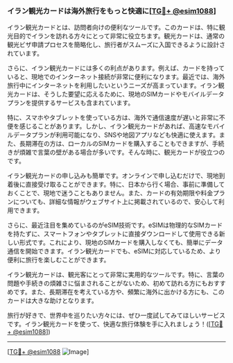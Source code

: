 ### イラン観光カードは海外旅行をもっと快適に[[TG💪+ @esim1088](https://t.me/s/esim1088)]

イラン観光カードとは、訪問者向けの便利なツールです。このカードは、特に観光目的でイランを訪れる方々にとって非常に役立ちます。観光カードは、通常の観光ビザ申請プロセスを簡略化し、旅行者がスムーズに入国できるように設計されています。

さらに、イラン観光カードには多くの利点があります。例えば、カードを持っていると、現地でのインターネット接続が非常に便利になります。最近では、海外旅行中にインターネットを利用したいというニーズが高まっています。イラン観光カードは、そうした要望に応えるために、現地のSIMカードやモバイルデータプランを提供するサービスも含まれています。

特に、スマホやタブレットを使っている方は、海外で通信速度が遅いと非常に不便を感じることがあります。しかし、イラン観光カードがあれば、高速なモバイルデータプランが利用可能になり、SNSや地図アプリなども快適に使えます。また、長期滞在の方は、ローカルのSIMカードを購入することもできますが、手続きが煩雑で言葉の壁がある場合が多いです。そんな時に、観光カードが役立つのです。

イラン観光カードの申し込みも簡単です。オンラインで申し込むだけで、現地到着後に直接受け取ることができます。特に、日本から行く場合、事前に準備しておくことで、現地で迷うこともありません。また、カードの有効期限や料金プランについても、詳細な情報がウェブサイト上に掲載されているので、安心して利用できます。

さらに、最近注目を集めているのがeSIM技術です。eSIMは物理的なSIMカードを持たずに、スマートフォンやタブレットに直接ダウンロードして使用できる新しい形式です。これにより、現地のSIMカードを購入しなくても、簡単にデータ通信を開始できます。イラン観光カードでも、eSIMに対応しているため、より便利に旅行を楽しむことができます。

イラン観光カードは、観光客にとって非常に実用的なツールです。特に、言葉の問題や手続きの煩雑さに悩まされることがないため、初めて訪れる方にもおすすめです。また、長期滞在を考えている方や、頻繁に海外に出かける方にも、このカードは大きな助けとなります。

旅行が好きで、世界中を巡りたい方々には、ぜひ一度試してみてほしいサービスです。イラン観光カードを使って、快適な旅行体験を手に入れましょう！([[TG💪+ @esim1088](https://t.me/s/esim1088)])

---

[[TG💪+ @esim1088](https://t.me/s/esim1088) ![Image](https://i.postimg.cc/Y0z9fWf4/image.png)]
